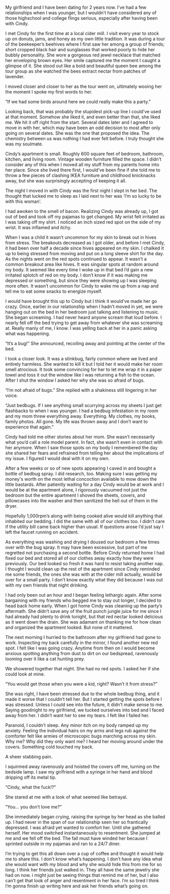 My girlfriend and I have been dating for 2 years now. I’ve had a few relationships when I was younger, but I wouldn’t have considered any of those highschool and college flings serious, especially after having been with Cindy. 

I met Cindy for the first time at a local cider mill. I visit every year to stock up on donuts, jams, and honey as my own little tradition. It was during a tour of the beekeeper’s beehives where I first saw her among a group of friends; short cropped black hair and sunglasses that worked poorly to hide her bubbly personality. She wore a gorgeous red jewel necklace that matched her enveloping brown eyes. Her smile captured me the moment I caught a glimpse of it. She stood out like a bold and beautiful queen bee among the tour group as she watched the bees extract nectar from patches of lavender.

I moved closer and closer to her as the tour went on, ultimately wooing her the moment I spoke my first words to her. 

“If we had some birds around here we could really make this a party.”

Looking back, that was probably the stupidest pick-up line I could’ve used at that moment. Somehow she liked it, and even better than that, she liked me. We hit it off right from the start. Several dates later and I agreed to move in with her, which may have been an odd decision to most after only going on several dates. She was the one that proposed the idea. The chemistry between us was nothing I had ever felt before. I truly thought she was my soulmate.

Cindy’s apartment is small. Roughly 600 square feet of bedroom, bathroom, kitchen, and living room. Vintage wooden furniture filled the space. I didn’t consider any of this when I moved all my stuff from my parents home into her place. Since she lived there first, I would’ve been fine if she told me to throw a few pieces of clashing IKEA  furniture and childhood knicknacks away, but she was surprisingly accepting of keeping it all.  

The night I moved in with Cindy was the first night I slept in her bed. The thought that lucked me to sleep as I laid next to her was ‘I’m so lucky to be with this woman’.

 I had awoken to the smell of bacon. Realizing Cindy was already up, I got out of bed and took off my pajamas to get changed. My wrist felt irritated as I was taking off my shirt.  I noticed an inch sized red spot on the side of my wrist. It was inflamed and itchy. 

When I was a child it wasn’t uncommon for my skin to break out in hives from stress. The breakouts decreased as I got older, and before I met Cindy, it had been over half a decade since hives appeared on my skin. I chalked it up to being stressed from moving and put on a long sleeve shirt for the day. As the nights went on the red spots continued to appear. It wasn’t a common breakout area like hives. It was singular spots at random around my body. It seemed like every time I woke up in that bed I’d gain a new irritated splotch of red on my body. I don’t know if it was making me depressed or something, but since they were showing up I was sleeping more often. It wasn’t uncommon for Cindy to wake me up from a nap and tell me to eat some snacks to energize myself.

I would have brought this up to Cindy but I think it would’ve made her go crazy. Once, earlier in our relationship when I hadn’t moved in yet, we were hanging out on the bed in her bedroom  just talking and listening to music. She began screaming. I had never heard anyone scream that loud before. I nearly fell off the bed trying to get away from whatever she was screaming at. Really manly of me, I know. I was yelling back at her in a panic asking what was happening. 

“It’s a bug!” She announced, recoiling away and pointing at the center of the bed.

I took a closer look. It was a stinkbug, fairly common where we lived and entirely harmless. She wanted to kill it but I told her it would make her room smell atrocious. It took some convincing for her to let me wrap it in a paper towel and toss it out the window like I was returning a fish to the ocean. After I shut the window I asked her why she was so afraid of bugs.

“I’m not afraid of bugs.” She replied with a shakiness still lingering in her voice. 

“Just bedbugs. If I see anything small scurrying across my sheets I just get flashbacks to when I was younger. I had a bedbug infestation in my room and my mom threw everything away. Everything. My clothes, my books, family photos. All gone. My life was thrown away and I don’t want to experience that again.”

Cindy had told me other stories about her mom. She wasn’t necessarily what you’d call a role model parent. In fact, she wasn’t even in contact with her anymore. When I saw those spots on my body I remembered the day she shared her fears and refrained from telling her about the implications of my issue. I figured I would deal with it on my own.

After a few weeks or so of new spots appearing I caved in and bought a bottle of bedbug spray. I did research, too. Making sure I was getting my money's worth on the most lethal concoction available to mow down the little bastards. After patiently waiting for a day Cindy would be at work and I would be at the apartment alone, I rigorously vacuumed not just the bedroom but the entire apartment I shoved the sheets, covers, and pillowcases into the washer and then sanitized the hell out of them in the dryer. 

Hopefully 1,000rpm’s along with being cooked alive would kill anything that inhabited our bedding. I did the same with all of our clothes too. I didn’t care if the utility bill came back higher than usual. If questions arose I’d just say I left the faucet running on accident.

As everything was washing and drying I doused our bedroom a few times over with the bug spray. It may have been excessive, but part of me regretted not purchasing a second bottle. Before Cindy returned home I had fixed our bed and stored all of our clothes away exactly how they were previously. Our bed looked so fresh it was hard to resist taking another nap. I thought I would clean up the rest of the apartment since Cindy reminded me some friends, the ones she was with at the cider mill actually, would be over for a small party. I don’t know exactly what they did because I was out with my own friends that night drinking. 

I had only been out an hour and I began feeling lethargic again. After some bargaining with my friends who begged me to stay out longer, I decided to head back home early. When I got home Cindy was cleaning up the party’s aftermath. She didn’t save any of the fruit punch jungle juice for me since I had already had plenty to drink tonight, but that red nectar looked delicious as it went down the drain. She was adamant on thanking me for how clean and organized the apartment looked. But none of it mattered.

The next morning I hurried to the bathroom after my girlfriend had gone to work. Inspecting my back carefully in the mirror, I found another new red spot. I felt like I was going crazy. Anytime from then on I would become anxious spotting anything from dust to dirt on our bedspread, ravenously looming over it like a cat hunting prey.

We showered together that night. She had no red spots. I asked her if she could look at mine.

“You would get those when you were a kid, right? Wasn’t it from stress?”

She was right, I have been stressed due to the whole bedbug thing, and it made it worse that I couldn’t tell her. But I started getting the spots before I was stressed. Unless I could see into the future, it didn’t make sense to me. Saying goodnight to my girlfriend, we tucked ourselves into bed and I faced away from her. I didn’t want her to see my tears. I felt like I failed her.

Paranoid, I couldn’t sleep. Any minor itch on my body ramped up my anxiety. Feeling the individual hairs on my arms and legs rub against the comforter felt like armies of microscopic bugs marching across my skin. Why me? Why did they only want me? I heard her moving around under the covers. Something cold touched my back.

 A sheer stabbing pain.

I squirmed away ravenously and hoisted the covers off me, turning on the bedside lamp. I saw my girlfriend with a syringe in her hand and blood dripping off its metal tip.

“Cindy, what the fuck!?”

She stared at me with a look of what seemed like betrayal.

“You… you don’t love me?”

She immediately began crying, raising the syringe by her head as she balled up. I had never in the span of our relationship seen her so frantically depressed. I was afraid yet wanted to comfort her. Until she gathered herself. Her mood switched instantaneously to resentment. She jumped at me and we fell off the bed. The fall must have winded her because I sprinted outside in my pajamas and ran to a 24/7 diner.

I’m trying to get this all down over a cup of coffee and thought it would help me to share this. I don’t know what’s happening. I don’t have any idea what she would want with my blood and why she would hide this from me for so long. I think her friends just walked in. They all have the same jewelry she had on now. i might just be seeing things that remind me of her, but I also can’t get that look of anger and resentment in her face. I’m so tired I think I’m gonna finish up writing here and ask her friends what’s going on.


